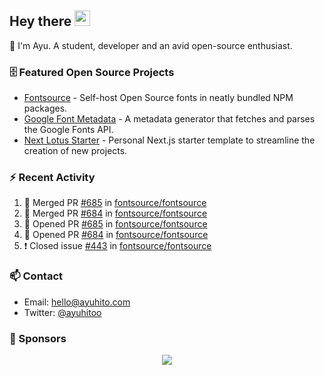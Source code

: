 ## Hey there <img src="https://media.giphy.com/media/hvRJCLFzcasrR4ia7z/giphy.gif" width="25" height="25">

📝 I'm Ayu. A student, developer and an avid open-source enthusiast.

### 🗄 Featured Open Source Projects

- [Fontsource](https://github.com/fontsource/fontsource) - Self-host Open Source fonts in neatly bundled NPM packages.
- [Google Font Metadata](https://github.com/fontsource/google-font-metadata) - A metadata generator that fetches and parses the Google Fonts API.
- [Next Lotus Starter](https://github.com/DecliningLotus/next-lotus-starter) - Personal Next.js starter template to streamline the creation of new projects.

### ⚡ Recent Activity

<!--START_SECTION:activity-->

1. 🎉 Merged PR [#685](https://github.com/fontsource/fontsource/pull/685) in [fontsource/fontsource](https://github.com/fontsource/fontsource)
2. 🎉 Merged PR [#684](https://github.com/fontsource/fontsource/pull/684) in [fontsource/fontsource](https://github.com/fontsource/fontsource)
3. 💪 Opened PR [#685](https://github.com/fontsource/fontsource/pull/685) in [fontsource/fontsource](https://github.com/fontsource/fontsource)
4. 💪 Opened PR [#684](https://github.com/fontsource/fontsource/pull/684) in [fontsource/fontsource](https://github.com/fontsource/fontsource)
5. ❗️ Closed issue [#443](https://github.com/fontsource/fontsource/issues/443) in [fontsource/fontsource](https://github.com/fontsource/fontsource)
<!--END_SECTION:activity-->

### 📫 Contact

- Email: hello@ayuhito.com
- Twitter: [@ayuhitoo](https://twitter.com/ayuhitoo)

### :sparkling_heart: Sponsors

<p align="center">
  <a href="https://cdn.jsdelivr.net/gh/ayuhito/ayuhito/sponsors.svg">
    <img src='https://cdn.jsdelivr.net/gh/ayuhito/ayuhito/sponsors.svg'/>
  </a>
</p>
